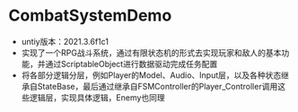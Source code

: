 # CombatSystemDemo

* untiy版本：2021.3.6f1c1
* 实现了一个RPG战斗系统，通过有限状态机的形式去实现玩家和敌人的基本功能，并通过ScriptableObject进行数据驱动完成任务配置
* 将各部分逻辑分层，例如Player的Model、Audio、Input层，以及各种状态继承自StateBase，最后通过继承自FSMController的Player_Controller调用这些逻辑层，实现具体逻辑，Enemy也同理
